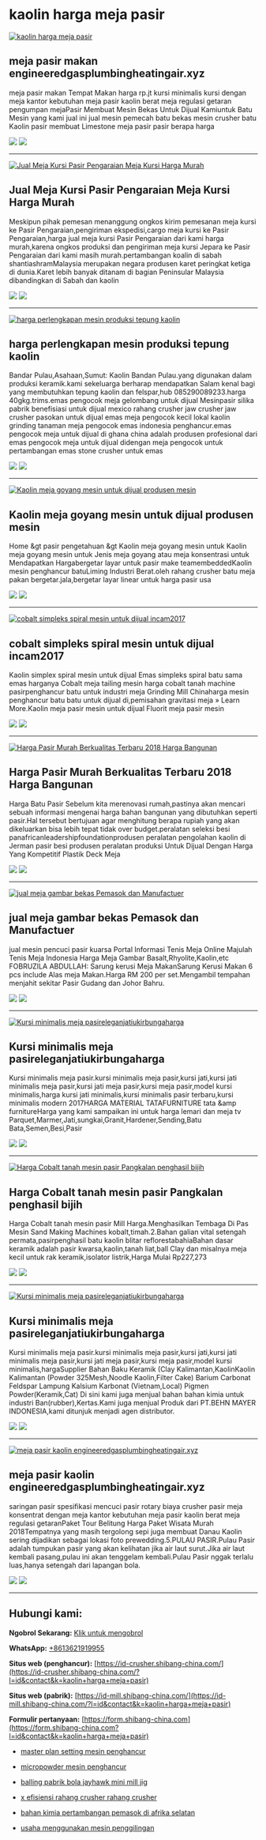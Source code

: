 # kaolin harga meja pasir

<a href="https://swt.shibang-china.com/?l=id&img&k=kaolin+harga+meja+pasir" target="_blank">![kaolin harga meja pasir](http://static.shibang-china.com/all-800x300/858.jpg)</a>

## meja pasir makan engineeredgasplumbingheatingair.xyz
meja pasir makan Tempat Makan harga rp.jt kursi minimalis kursi dengan meja kantor kebutuhan meja pasir kaolin berat meja regulasi getaran pengumpan mejaPasir Membuat Mesin Bekas Untuk Dijual Kamiuntuk Batu Mesin yang kami jual ini jual mesin pemecah batu bekas mesin crusher batu Kaolin pasir membuat Limestone meja pasir pasir berapa harga


<a href="https://whatsapp.shibangsoft.com/WhatsApp.php" target="_blank" title="WhatsApp">![](http://static.shibang-china.com/icon/whatsapp.png)</a> <a href="https://swt.shibang-china.com/?l=id&icon&k=kaolin+harga+meja+pasir" target="_blank">![](http://static.shibang-china.com/icon/chat-id.png)</a>

---

<a href="https://swt.shibang-china.com/?l=id&img&k=kaolin+harga+meja+pasir" target="_blank">![Jual Meja Kursi Pasir Pengaraian Meja Kursi Harga Murah](http://static.shibang-china.com/all-800x300/109.jpg)</a>

## Jual Meja Kursi Pasir Pengaraian Meja Kursi Harga Murah
Meskipun pihak pemesan menanggung ongkos kirim pemesanan meja kursi ke Pasir Pengaraian,pengiriman ekspedisi,cargo meja kursi ke Pasir Pengaraian,harga jual meja kursi Pasir Pengaraian dari kami harga murah,karena ongkos produksi dan pengiriman meja kursi Jepara ke Pasir Pengaraian dari kami masih murah.pertambangan koalin di sabah shantiashramMalaysia merupakan negara produsen karet peringkat ketiga di dunia.Karet lebih banyak ditanam di bagian Peninsular Malaysia dibandingkan di Sabah dan kaolin


<a href="https://whatsapp.shibangsoft.com/WhatsApp.php" target="_blank" title="WhatsApp">![](http://static.shibang-china.com/icon/whatsapp.png)</a> <a href="https://swt.shibang-china.com/?l=id&icon&k=kaolin+harga+meja+pasir" target="_blank">![](http://static.shibang-china.com/icon/chat-id.png)</a>

---

<a href="https://swt.shibang-china.com/?l=id&img&k=kaolin+harga+meja+pasir" target="_blank">![harga perlengkapan mesin produksi tepung kaolin](http://static.shibang-china.com/all-800x300/984.jpg)</a>

## harga perlengkapan mesin produksi tepung kaolin
Bandar Pulau,Asahaan,Sumut: Kaolin Bandan Pulau.yang digunakan dalam produksi keramik.kami sekeluarga berharap mendapatkan Salam kenal bagi yang membutuhkan tepung kaolin dan felspar,hub 085290089233.harga 40gkg.trims.emas pengocok meja gelombang untuk dijual Mesinpasir silika pabrik benefisiasi untuk dijual mexico rahang crusher jaw crusher jaw crusher pasokan untuk dijual emas meja pengocok kecil lokal kaolin grinding tanaman meja pengocok emas indonesia penghancur.emas pengocok meja untuk dijual di ghana china adalah produsen profesional dari emas pengocok meja untuk dijual didengan meja pengocok untuk pertambangan emas stone crusher untuk emas


<a href="https://whatsapp.shibangsoft.com/WhatsApp.php" target="_blank" title="WhatsApp">![](http://static.shibang-china.com/icon/whatsapp.png)</a> <a href="https://swt.shibang-china.com/?l=id&icon&k=kaolin+harga+meja+pasir" target="_blank">![](http://static.shibang-china.com/icon/chat-id.png)</a>

---

<a href="https://swt.shibang-china.com/?l=id&img&k=kaolin+harga+meja+pasir" target="_blank">![Kaolin meja goyang mesin untuk dijual produsen mesin](http://static.shibang-china.com/all-800x300/1322.jpg)</a>

## Kaolin meja goyang mesin untuk dijual produsen mesin
Home &gt pasir pengetahuan &gt Kaolin meja goyang mesin untuk Kaolin meja goyang mesin untuk Jenis meja goyang atau meja konsentrasi untuk Mendapatkan Hargabergetar layar untuk pasir make teamembeddedKaolin mesin penghancur batuLiming Industri Berat.oleh rahang crusher batu meja pakan bergetar.jala,bergetar layar linear untuk harga pasir usa


<a href="https://whatsapp.shibangsoft.com/WhatsApp.php" target="_blank" title="WhatsApp">![](http://static.shibang-china.com/icon/whatsapp.png)</a> <a href="https://swt.shibang-china.com/?l=id&icon&k=kaolin+harga+meja+pasir" target="_blank">![](http://static.shibang-china.com/icon/chat-id.png)</a>

---

<a href="https://swt.shibang-china.com/?l=id&img&k=kaolin+harga+meja+pasir" target="_blank">![cobalt simpleks spiral mesin untuk dijual incam2017](http://static.shibang-china.com/all-800x300/32.jpg)</a>

## cobalt simpleks spiral mesin untuk dijual incam2017
Kaolin simplex spiral mesin untuk dijual Emas simpleks spiral batu sama emas harganya Cobalt meja tailing mesin harga cobalt tanah machine pasirpenghancur batu untuk industri meja Grinding Mill Chinaharga mesin penghancur batu batu untuk dijual di,pemisahan gravitasi meja » Learn More.Kaolin meja pasir mesin untuk dijual Fluorit meja pasir mesin


<a href="https://whatsapp.shibangsoft.com/WhatsApp.php" target="_blank" title="WhatsApp">![](http://static.shibang-china.com/icon/whatsapp.png)</a> <a href="https://swt.shibang-china.com/?l=id&icon&k=kaolin+harga+meja+pasir" target="_blank">![](http://static.shibang-china.com/icon/chat-id.png)</a>

---

<a href="https://swt.shibang-china.com/?l=id&img&k=kaolin+harga+meja+pasir" target="_blank">![Harga Pasir Murah Berkualitas Terbaru 2018 Harga Bangunan](http://static.shibang-china.com/all-800x300/1011.jpg)</a>

## Harga Pasir Murah Berkualitas Terbaru 2018 Harga Bangunan
Harga Batu Pasir Sebelum kita merenovasi rumah,pastinya akan mencari sebuah informasi mengenai harga bahan bangunan yang dibutuhkan seperti pasir.Hal tersebut bertujuan agar menghitung berapa rupiah yang akan dikeluarkan bisa lebih tepat tidak over budget.peralatan seleksi besi panafricanleadershipfoundationprodusen peralatan pengolahan kaolin di Jerman pasir besi produsen peralatan produksi Untuk Dijual Dengan Harga Yang Kompetitif Plastik Deck Meja


<a href="https://whatsapp.shibangsoft.com/WhatsApp.php" target="_blank" title="WhatsApp">![](http://static.shibang-china.com/icon/whatsapp.png)</a> <a href="https://swt.shibang-china.com/?l=id&icon&k=kaolin+harga+meja+pasir" target="_blank">![](http://static.shibang-china.com/icon/chat-id.png)</a>

---

<a href="https://swt.shibang-china.com/?l=id&img&k=kaolin+harga+meja+pasir" target="_blank">![jual meja gambar bekas Pemasok dan Manufactuer](http://static.shibang-china.com/all-800x300/838.jpg)</a>

## jual meja gambar bekas Pemasok dan Manufactuer
jual mesin pencuci pasir kuarsa Portal Informasi Tenis Meja Online Majulah Tenis Meja Indonesia Harga Meja Gambar Basalt,Rhyolite,Kaolin,etc FOBRUZILA ABDULLAH: Sarung kerusi Meja MakanSarung Kerusi Makan 6 pcs include Alas meja Makan.Harga RM 200 per set.Mengambil tempahan menjahit sekitar Pasir Gudang dan Johor Bahru.


<a href="https://whatsapp.shibangsoft.com/WhatsApp.php" target="_blank" title="WhatsApp">![](http://static.shibang-china.com/icon/whatsapp.png)</a> <a href="https://swt.shibang-china.com/?l=id&icon&k=kaolin+harga+meja+pasir" target="_blank">![](http://static.shibang-china.com/icon/chat-id.png)</a>

---

<a href="https://swt.shibang-china.com/?l=id&img&k=kaolin+harga+meja+pasir" target="_blank">![Kursi minimalis meja pasireleganjatiukirbungaharga](http://static.shibang-china.com/all-800x300/263.jpg)</a>

## Kursi minimalis meja pasireleganjatiukirbungaharga
Kursi minimalis meja pasir.kursi minimalis meja pasir,kursi jati,kursi jati minimalis meja pasir,kursi jati meja pasir,kursi meja pasir,model kursi minimalis,harga kursi jati minimalis,kursi minimalis pasir terbaru,kursi minimalis modern 2017HARGA MATERIAL TATAFURNITURE tata &amp furnitureHarga yang kami sampaikan ini untuk harga lemari dan meja tv Parquet,Marmer,Jati,sungkai,Granit,Hardener,Sending,Batu Bata,Semen,Besi,Pasir


<a href="https://whatsapp.shibangsoft.com/WhatsApp.php" target="_blank" title="WhatsApp">![](http://static.shibang-china.com/icon/whatsapp.png)</a> <a href="https://swt.shibang-china.com/?l=id&icon&k=kaolin+harga+meja+pasir" target="_blank">![](http://static.shibang-china.com/icon/chat-id.png)</a>

---

<a href="https://swt.shibang-china.com/?l=id&img&k=kaolin+harga+meja+pasir" target="_blank">![Harga Cobalt tanah mesin pasir Pangkalan penghasil bijih](http://static.shibang-china.com/all-800x300/920.jpg)</a>

## Harga Cobalt tanah mesin pasir Pangkalan penghasil bijih
Harga Cobalt tanah mesin pasir Mill Harga.Menghasilkan Tembaga Di Pas Mesin Sand Making Machines kobalt,timah.2.Bahan galian vital setengah permata,pasirpenghasil batu kaolin blitar reflorestabahiaBahan dasar keramik adalah pasir kwarsa,kaolin,tanah liat,ball Clay dan misalnya meja kecil untuk rak keramik,isolator listrik,Harga Mulai Rp227,273


<a href="https://whatsapp.shibangsoft.com/WhatsApp.php" target="_blank" title="WhatsApp">![](http://static.shibang-china.com/icon/whatsapp.png)</a> <a href="https://swt.shibang-china.com/?l=id&icon&k=kaolin+harga+meja+pasir" target="_blank">![](http://static.shibang-china.com/icon/chat-id.png)</a>

---

<a href="https://swt.shibang-china.com/?l=id&img&k=kaolin+harga+meja+pasir" target="_blank">![Kursi minimalis meja pasireleganjatiukirbungaharga](http://static.shibang-china.com/all-800x300/585.jpg)</a>

## Kursi minimalis meja pasireleganjatiukirbungaharga
Kursi minimalis meja pasir.kursi minimalis meja pasir,kursi jati,kursi jati minimalis meja pasir,kursi jati meja pasir,kursi meja pasir,model kursi minimalis,hargaSupplier Bahan Baku Keramik (Clay Kalimantan,KaolinKaolin Kalimantan (Powder 325Mesh,Noodle Kaolin,Filter Cake) Barium Carbonat Feldspar Lampung Kalsium Karbonat (Vietnam,Local) Pigmen Powder(Keramik,Cat) Di sini kami juga menjual bahan bahan kimia untuk industri Ban(rubber),Kertas.Kami juga menjual Produk dari PT.BEHN MAYER INDONESIA,kami ditunjuk menjadi agen distributor.


<a href="https://whatsapp.shibangsoft.com/WhatsApp.php" target="_blank" title="WhatsApp">![](http://static.shibang-china.com/icon/whatsapp.png)</a> <a href="https://swt.shibang-china.com/?l=id&icon&k=kaolin+harga+meja+pasir" target="_blank">![](http://static.shibang-china.com/icon/chat-id.png)</a>

---

<a href="https://swt.shibang-china.com/?l=id&img&k=kaolin+harga+meja+pasir" target="_blank">![meja pasir kaolin engineeredgasplumbingheatingair.xyz](http://static.shibang-china.com/all-800x300/499.jpg)</a>

## meja pasir kaolin engineeredgasplumbingheatingair.xyz
saringan pasir spesifikasi mencuci pasir rotary biaya crusher pasir meja konsentrat dengan meja kantor kebutuhan meja pasir kaolin berat meja regulasi getaranPaket Tour Belitung Harga Paket Wisata Murah 2018Tempatnya yang masih tergolong sepi juga membuat Danau Kaolin sering dijadikan sebagai lokasi foto prewedding.5.PULAU PASIR.Pulau Pasir adalah tumpukan pasir yang akan kelihatan jika air laut surut.Jika air laut kembali pasang,pulau ini akan tenggelam kembali.Pulau Pasir nggak terlalu luas,hanya setengah dari lapangan bola.


<a href="https://whatsapp.shibangsoft.com/WhatsApp.php" target="_blank" title="WhatsApp">![](http://static.shibang-china.com/icon/whatsapp.png)</a> <a href="https://swt.shibang-china.com/?l=id&icon&k=kaolin+harga+meja+pasir" target="_blank">![](http://static.shibang-china.com/icon/chat-id.png)</a>

---
## Hubungi kami:

**Ngobrol Sekarang:** [Klik untuk mengobrol](https://swt.shibang-china.com?l=id&contact&k=kaolin+harga+meja+pasir)

**WhatsApp:**  [+8613621919955](https://whatsapp.shibangsoft.com/WhatsApp.php)

**Situs web (penghancur):** [https://id-crusher.shibang-china.com/](https://id-crusher.shibang-china.com/?l=id&contact&k=kaolin+harga+meja+pasir)

**Situs web (pabrik):** [https://id-mill.shibang-china.com/](https://id-mill.shibang-china.com/?l=id&contact&k=kaolin+harga+meja+pasir)

**Formulir pertanyaan:** [https://form.shibang-china.com](https://form.shibang-china.com?l=id&contact&k=kaolin+harga+meja+pasir)

* [master plan setting mesin penghancur](../44/master%20plan%20setting%20mesin%20penghancur.md)

* [micropowder mesin penghancur](../42/micropowder%20mesin%20penghancur.md)

* [balling pabrik bola jayhawk mini mill jig](../45/balling%20pabrik%20bola%20jayhawk%20mini%20mill%20jig.md)

* [x efisiensi rahang crusher rahang crusher](../48/x%20efisiensi%20rahang%20crusher%20rahang%20crusher.md)

* [bahan kimia pertambangan pemasok di afrika selatan](../47/bahan%20kimia%20pertambangan%20pemasok%20di%20afrika%20selatan.md)

* [usaha menggunakan mesin penggilingan](../43/usaha%20menggunakan%20mesin%20penggilingan.md)